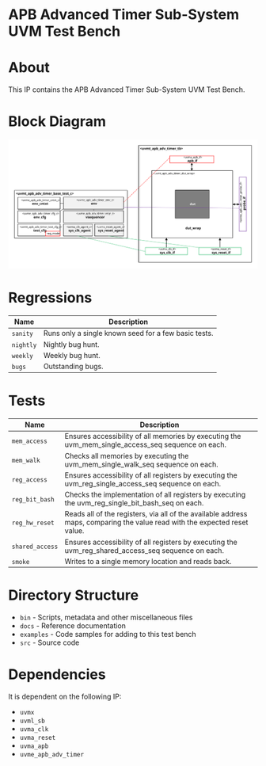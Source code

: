 # APB Advanced Timer Sub-System UVM Test Bench


# About
This IP contains the APB Advanced Timer Sub-System UVM Test Bench.

# Block Diagram
![alt text](./docs/tb_block_diagram.svg "APB Advanced Timer Sub-System UVM Test Bench Block Diagram")


# Regressions
| Name | Description |
| ---- | ----------- |
| `sanity` | Runs only a single known seed for a few basic tests. |
| `nightly` | Nightly bug hunt. |
| `weekly` | Weekly bug hunt. |
| `bugs` | Outstanding bugs. |


# Tests
| Name | Description |
| ---- | ----------- |
| `mem_access` | Ensures accessibility of all memories by executing the uvm_mem_single_access_seq sequence on each. |
| `mem_walk` | Checks all memories by executing the uvm_mem_single_walk_seq sequence on each. |
| `reg_access` | Ensures accessibility of all registers by executing the uvm_reg_single_access_seq sequence on each. |
| `reg_bit_bash` | Checks the implementation of all registers by executing the uvm_reg_single_bit_bash_seq on each. |
| `reg_hw_reset` | Reads all of the registers, via all of the available address maps, comparing the value read with the expected reset value. |
| `shared_access` | Ensures accessibility of all registers by executing the uvm_reg_shared_access_seq sequence on each. |
| `smoke` | Writes to a single memory location and reads back. |


# Directory Structure
* `bin` - Scripts, metadata and other miscellaneous files
* `docs` - Reference documentation
* `examples` - Code samples for adding to this test bench
* `src` - Source code


# Dependencies
It is dependent on the following IP:

* `uvmx`
* `uvml_sb`
* `uvma_clk`
* `uvma_reset`
* `uvma_apb`
* `uvme_apb_adv_timer`
